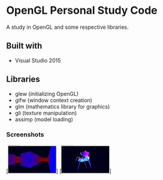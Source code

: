 # OpenGL Personal Study Code
A study in OpenGL and some respective libraries.

## Built with
* Visual Studio 2015

## Libraries
* glew      (initializing OpenGL)
* glfw      (window context creation)
* glm       (mathematics library for graphics)
* gli       (texture manipulation)
* assimp    (model loading)

### Screenshots
[<img alt="Various Cubes with some depth coloring" src="screenshots/cubedepth.png" width="128">]
[<img alt="Rendering of a spider and teapot model" src="screenshots/model.png" width="128">]
